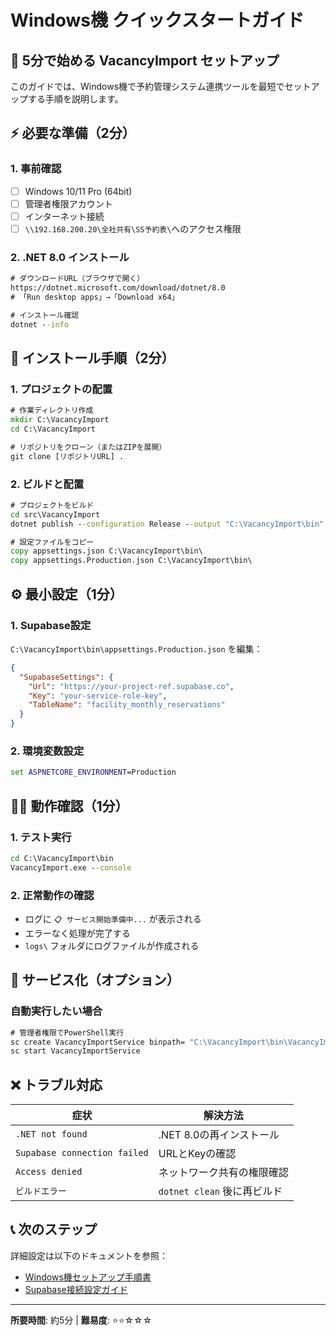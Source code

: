 # Windows機 クイックスタートガイド

## 🚀 5分で始める VacancyImport セットアップ

このガイドでは、Windows機で予約管理システム連携ツールを最短でセットアップする手順を説明します。

## ⚡ 必要な準備（2分）

### 1. 事前確認
- [ ] Windows 10/11 Pro (64bit)
- [ ] 管理者権限アカウント
- [ ] インターネット接続
- [ ] `\\192.168.200.20\全社共有\SS予約表\`へのアクセス権限

### 2. .NET 8.0 インストール
```cmd
# ダウンロードURL（ブラウザで開く）
https://dotnet.microsoft.com/download/dotnet/8.0
# 「Run desktop apps」→「Download x64」

# インストール確認
dotnet --info
```

## 🔧 インストール手順（2分）

### 1. プロジェクトの配置
```cmd
# 作業ディレクトリ作成
mkdir C:\VacancyImport
cd C:\VacancyImport

# リポジトリをクローン（またはZIPを展開）
git clone [リポジトリURL] .
```

### 2. ビルドと配置
```cmd
# プロジェクトをビルド
cd src\VacancyImport
dotnet publish --configuration Release --output "C:\VacancyImport\bin"

# 設定ファイルをコピー
copy appsettings.json C:\VacancyImport\bin\
copy appsettings.Production.json C:\VacancyImport\bin\
```

## ⚙️ 最小設定（1分）

### 1. Supabase設定
`C:\VacancyImport\bin\appsettings.Production.json` を編集：

```json
{
  "SupabaseSettings": {
    "Url": "https://your-project-ref.supabase.co",
    "Key": "your-service-role-key",
    "TableName": "facility_monthly_reservations"
  }
}
```

### 2. 環境変数設定
```cmd
set ASPNETCORE_ENVIRONMENT=Production
```

## 🏃‍♂️ 動作確認（1分）

### 1. テスト実行
```cmd
cd C:\VacancyImport\bin
VacancyImport.exe --console
```

### 2. 正常動作の確認
- ログに `📋 サービス開始準備中...` が表示される
- エラーなく処理が完了する
- `logs\` フォルダにログファイルが作成される

## 🔧 サービス化（オプション）

### 自動実行したい場合
```cmd
# 管理者権限でPowerShell実行
sc create VacancyImportService binpath= "C:\VacancyImport\bin\VacancyImport.exe" start= auto
sc start VacancyImportService
```

## ❌ トラブル対応

| 症状 | 解決方法 |
|------|----------|
| `.NET not found` | .NET 8.0の再インストール |
| `Supabase connection failed` | URLとKeyの確認 |
| `Access denied` | ネットワーク共有の権限確認 |
| `ビルドエラー` | `dotnet clean` 後に再ビルド |

## 📞 次のステップ

詳細設定は以下のドキュメントを参照：
- [Windows機セットアップ手順書](./Windows機セットアップ手順書.md)
- [Supabase接続設定ガイド](./Supabase接続設定ガイド.md)

---
**所要時間**: 約5分 | **難易度**: ⭐⭐☆☆☆ 